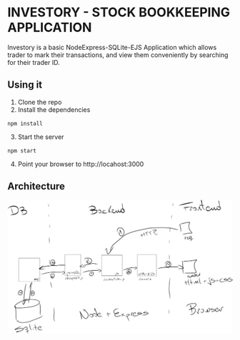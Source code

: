 # INVESTORY - STOCK BOOKKEEPING APPLICATION
Investory is a basic NodeExpress-SQLite-EJS Application which allows trader to mark their transactions, and view them conveniently by searching for their trader ID.


## Using it

1) Clone the repo
2) Install the dependencies

```
npm install
```


3) Start the server

```
npm start
```

4) Point your browser to http://locahost:3000


## Architecture

<img src="./public/images/architecture.png" alt="Architecture of the Aplication"/>